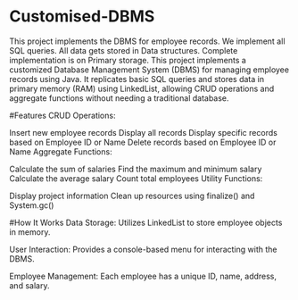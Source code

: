 # Customised-DBMS
This project implements the DBMS for employee records.  We implement all SQL queries.  All data gets stored in Data structures.  Complete implementation is on Primary storage. 
This project implements a customized Database Management System (DBMS) for managing employee records using Java. It replicates basic SQL queries and stores data in primary memory (RAM) using LinkedList, allowing CRUD operations and aggregate functions without needing a traditional database.

#Features
CRUD Operations:

Insert new employee records
Display all records
Display specific records based on Employee ID or Name
Delete records based on Employee ID or Name
Aggregate Functions:

Calculate the sum of salaries
Find the maximum and minimum salary
Calculate the average salary
Count total employees
Utility Functions:

Display project information
Clean up resources using finalize() and System.gc()

#How It Works
Data Storage:
Utilizes LinkedList to store employee objects in memory.

User Interaction:
Provides a console-based menu for interacting with the DBMS.

Employee Management:
Each employee has a unique ID, name, address, and salary.
